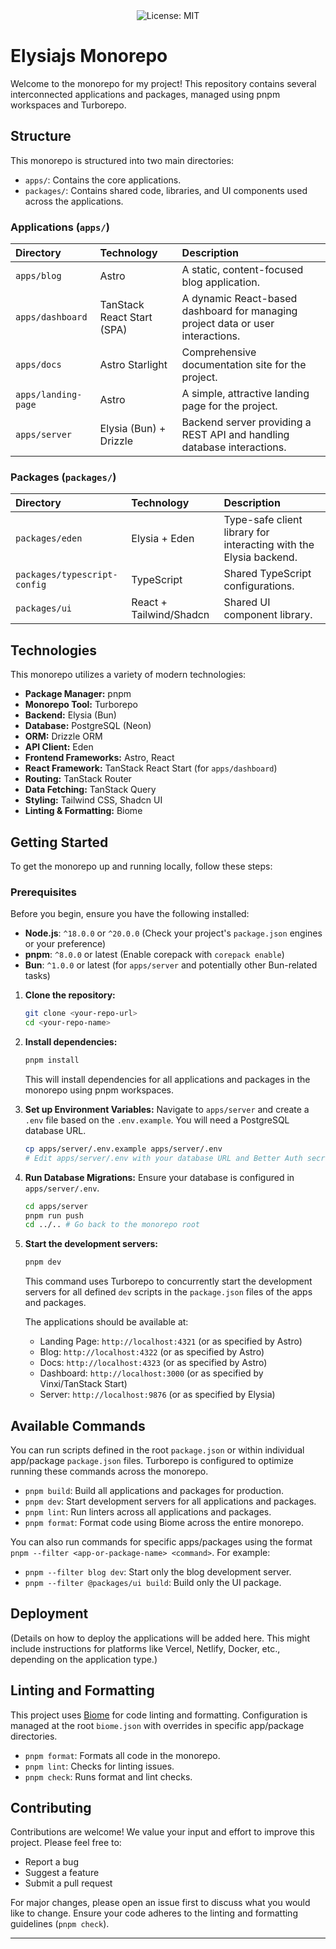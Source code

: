 <div align="center">

<!-- Example Badges (replace with actual ones) -->
<img src="https://img.shields.io/badge/license-MIT-blue.svg" alt="License: MIT">
<!-- Add more badges like build status, pnpm version, etc. -->
<!-- e.g. <img src="https://img.shields.io/github/workflow/status/<YOUR_GITHUB_USERNAME>/<YOUR_REPO_NAME>/CI?label=build" alt="Build Status"> -->
<!-- <img src="https://img.shields.io/badge/pnpm-%3E%3D8.0-orange.svg" alt="pnpm version"> -->
<!-- <img src="https://img.shields.io/badge/bun-%3E%3D1.0-yellow.svg" alt="Bun version"> -->

</div>

# Elysiajs Monorepo

Welcome to the monorepo for my project! This repository contains several interconnected applications and packages, managed using pnpm workspaces and Turborepo.

## Structure

This monorepo is structured into two main directories:

-   `apps/`: Contains the core applications.
-   `packages/`: Contains shared code, libraries, and UI components used across the applications.

### Applications (`apps/`)

| Directory        | Technology                 | Description                                  |
| :--------------- | :------------------------- | :------------------------------------------- |
| `apps/blog`      | Astro                      | A static, content-focused blog application.  |
| `apps/dashboard` | TanStack React Start (SPA) | A dynamic React-based dashboard for managing project data or user interactions. |
| `apps/docs`      | Astro Starlight            | Comprehensive documentation site for the project. |
| `apps/landing-page` | Astro                      | A simple, attractive landing page for the project. |
| `apps/server`    | Elysia (Bun) + Drizzle     | Backend server providing a REST API and handling database interactions.   |

### Packages (`packages/`)

| Directory                 | Technology           | Description                                            |
| :------------------------ | :------------------- | :----------------------------------------------------- |
| `packages/eden`           | Elysia + Eden        | Type-safe client library for interacting with the Elysia backend. |
| `packages/typescript-config` | TypeScript           | Shared TypeScript configurations.                      |
| `packages/ui`             | React + Tailwind/Shadcn | Shared UI component library.                           |

## Technologies

This monorepo utilizes a variety of modern technologies:

-   **Package Manager:** pnpm
-   **Monorepo Tool:** Turborepo
-   **Backend:** Elysia (Bun)
-   **Database:** PostgreSQL (Neon)
-   **ORM:** Drizzle ORM
-   **API Client:** Eden
-   **Frontend Frameworks:** Astro, React
-   **React Framework:** TanStack React Start (for `apps/dashboard`)
-   **Routing:** TanStack Router
-   **Data Fetching:** TanStack Query
-   **Styling:** Tailwind CSS, Shadcn UI
-   **Linting & Formatting:** Biome

## Getting Started

To get the monorepo up and running locally, follow these steps:

### Prerequisites

Before you begin, ensure you have the following installed:
-   **Node.js**: `^18.0.0` or `^20.0.0` (Check your project's `package.json` engines or your preference)
-   **pnpm**: `^8.0.0` or latest (Enable corepack with `corepack enable`)
-   **Bun**: `^1.0.0` or latest (for `apps/server` and potentially other Bun-related tasks)

1.  **Clone the repository:**

    ```bash
    git clone <your-repo-url>
    cd <your-repo-name>
    ```

2.  **Install dependencies:**

    ```bash
    pnpm install
    ```
    This will install dependencies for all applications and packages in the monorepo using pnpm workspaces.

3.  **Set up Environment Variables:**
    Navigate to `apps/server` and create a `.env` file based on the `.env.example`. You will need a PostgreSQL database URL.
    ```bash
    cp apps/server/.env.example apps/server/.env
    # Edit apps/server/.env with your database URL and Better Auth secret
    ```

4.  **Run Database Migrations:**
    Ensure your database is configured in `apps/server/.env`.
    ```bash
    cd apps/server
    pnpm run push
    cd ../.. # Go back to the monorepo root
    ```

5.  **Start the development servers:**

    ```bash
    pnpm dev
    ```
    This command uses Turborepo to concurrently start the development servers for all defined `dev` scripts in the `package.json` files of the apps and packages.

    The applications should be available at:
    -   Landing Page: `http://localhost:4321` (or as specified by Astro)
    -   Blog: `http://localhost:4322` (or as specified by Astro)
    -   Docs: `http://localhost:4323` (or as specified by Astro)
    -   Dashboard: `http://localhost:3000` (or as specified by Vinxi/TanStack Start)
    -   Server: `http://localhost:9876` (or as specified by Elysia)

## Available Commands

You can run scripts defined in the root `package.json` or within individual app/package `package.json` files. Turborepo is configured to optimize running these commands across the monorepo.

-   `pnpm build`: Build all applications and packages for production.
-   `pnpm dev`: Start development servers for all applications and packages.
-   `pnpm lint`: Run linters across all applications and packages.
-   `pnpm format`: Format code using Biome across the entire monorepo.

You can also run commands for specific apps/packages using the format `pnpm --filter <app-or-package-name> <command>`. For example:

-   `pnpm --filter blog dev`: Start only the blog development server.
-   `pnpm --filter @packages/ui build`: Build only the UI package.

## Deployment

(Details on how to deploy the applications will be added here. This might include instructions for platforms like Vercel, Netlify, Docker, etc., depending on the application type.)

## Linting and Formatting

This project uses [Biome](https://biomejs.dev/) for code linting and formatting. Configuration is managed at the root `biome.json` with overrides in specific app/package directories.

-   `pnpm format`: Formats all code in the monorepo.
-   `pnpm lint`: Checks for linting issues.
-   `pnpm check`: Runs format and lint checks.

## Contributing

Contributions are welcome! We value your input and effort to improve this project. Please feel free to:
-   Report a bug
-   Suggest a feature
-   Submit a pull request

For major changes, please open an issue first to discuss what you would like to change. Ensure your code adheres to the linting and formatting guidelines (`pnpm check`).

---
